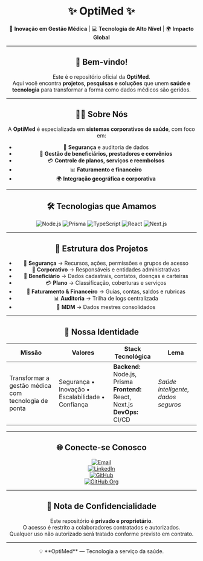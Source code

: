 <h1 align="center">
  ✨ OptiMed ✨
</h1>

<div align="center">

🔬 **Inovação em Gestão Médica** | 💻 **Tecnologia de Alto Nível** | 🌍 **Impacto Global**

---

## 👋 Bem-vindo!

Este é o repositório oficial da **OptiMed**.  
Aqui você encontra **projetos, pesquisas e soluções** que unem **saúde e tecnologia** para transformar a forma como dados médicos são geridos.

---

## 🧑‍💻 Sobre Nós
A **OptiMed** é especializada em **sistemas corporativos de saúde**, com foco em:

- 🔐 **Segurança** e auditoria de dados  
- 🏥 **Gestão de beneficiários, prestadores e convênios**  
- 💳 **Controle de planos, serviços e reembolsos**  
- 📊 **Faturamento e financeiro**  
- 🌍 **Integração geográfica e corporativa**  

---

## 🛠 Tecnologias que Amamos
<div align="center">

![Node.js](https://img.shields.io/badge/Node.js-339933?style=for-the-badge&logo=node.js&logoColor=white)
![Prisma](https://img.shields.io/badge/Prisma-2D3748?style=for-the-badge&logo=prisma&logoColor=white)
![TypeScript](https://img.shields.io/badge/TypeScript-007ACC?style=for-the-badge&logo=typescript&logoColor=white)
![React](https://img.shields.io/badge/React-20232A?style=for-the-badge&logo=react&logoColor=61DAFB)
![Next.js](https://img.shields.io/badge/Next.js-000000?style=for-the-badge&logo=nextdotjs&logoColor=white)

</div>

---

## 📂 Estrutura dos Projetos
- 🔐 **Segurança** → Recursos, ações, permissões e grupos de acesso  
- 🏢 **Corporativo** → Responsáveis e entidades administrativas  
- 👥 **Beneficiário** → Dados cadastrais, contatos, doenças e carteiras  
- 💳 **Plano** → Classificação, coberturas e serviços  
- 🧾 **Faturamento & Financeiro** → Guias, contas, saldos e rubricas  
- 📊 **Auditoria** → Trilha de logs centralizada  
- 🧬 **MDM** → Dados mestres consolidados  

---

## 📜 Nossa Identidade

<div align="center">

| Missão | Valores | Stack Tecnológica | Lema |
|--------|---------|------------------|------|
| Transformar a gestão médica com tecnologia de ponta | Segurança • Inovação • Escalabilidade • Confiança | **Backend:** Node.js, Prisma <br> **Frontend:** React, Next.js <br> **DevOps:** CI/CD | *Saúde inteligente, dados seguros* |

</div>

---

## 🌐 Conecte-se Conosco

<div align="center">

[![Email](https://img.shields.io/badge/Email-Contato-D14836?style=for-the-badge&logo=gmail&logoColor=white)](mailto:meobyami1@gmail.com)  
[![LinkedIn](https://img.shields.io/badge/LinkedIn-Marcelo%20Enoch-0A66C2?style=for-the-badge&logo=linkedin&logoColor=white)](https://www.linkedin.com/in/marcelo-enoch-1b2807238/)  
[![GitHub](https://img.shields.io/badge/GitHub-MarceloEnoch-181717?style=for-the-badge&logo=github&logoColor=white)](https://github.com/MarceloEnoch)  
[![GitHub Org](https://img.shields.io/badge/GitHub-OptiMed-000000?style=for-the-badge&logo=github&logoColor=white)](https://github.com/Opti-Med)  

</div>

---

## 📌 Nota de Confidencialidade
Este repositório é **privado e proprietário**.  
O acesso é restrito a colaboradores contratados e autorizados.  
Qualquer uso não autorizado será tratado conforme previsto em contrato.

---

<div align="center">
💡 **OptiMed** — Tecnologia a serviço da saúde.
</div>
